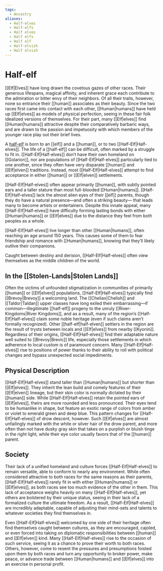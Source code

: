 ```yaml
---
tags:
  - Ancestry
aliases:
  - Half-elves
  - Half-elfs
  - Half elves
  - Half elfs
  - Half elf
  - Half-elvish
  - Half elvish
---
```

# Half-elf
[[Elf|Elves]] have long drawn the covetous gazes of other races. Their generous lifespans, magical affinity, and inherent grace each contribute to the admiration or bitter envy of their neighbors. Of all their traits, however, none so entrance their [[human]] associates as their beauty. Since the two races first came into contact with each other, [[Human|humans]] have held up [[Elf|elves]] as models of physical perfection, seeing in these fair folk idealized versions of themselves. For their part, many [[Elf|elves]] find [[Human|humans]] attractive despite their comparatively barbaric ways, and are drawn to the passion and impetuosity with which members of the younger race play out their brief lives.  

A [half-elf](https://2e.aonprd.com/Ancestries.aspx?ID=7) is born to an [[elf]] and a [[human]], or to two [[Half-Elf|Half-elves]]. The life of a [[half-elf]] can be difficult, often marked by a struggle to fit in. [[Half-Elf|Half-elves]] don’t have their own homeland on [[Golarion]], nor are populations of [[Half-Elf|Half-elves]] particularly tied to one another, since they often have very disparate [[human]] and [[Elf|elven]] traditions. Instead, most [[Half-Elf|Half-elves]] attempt to find acceptance in either [[human]] or [[Elf|elven]] settlements.

[[Half-Elf|Half-elves]] often appear primarily [[human]], with subtly pointed ears and a taller stature than most full-blooded [[Human|humans]]. [[Half-Elf|Half-elves]] lack the almost alien eyes of their [[elf]] parents, though they do have a natural presence—and often a striking beauty— that leads many to become artists or entertainers. Despite this innate appeal, many [[Half-Elf|Half-elves]] have difficulty forming lasting bonds with either [[Human|humans]] or [[Elf|elves]] due to the distance they feel from both peoples as a whole.

[[Half-Elf|Half-elves]] live longer than other [[Human|humans]], often reaching an age around 150 years. This causes some of them to fear friendship and romance with [[Human|humans]], knowing that they’ll likely outlive their companions.

Caught between destiny and derision, [[Half-Elf|Half-elves]] often view themselves as the middle children of the world.  

## In the [[Stolen-Lands|Stolen Lands]]
Often the victims of unfounded stigmatization in communities of primarily [[human]] or [[Elf|elven]] populations, [[Half-Elf|Half-elves]] typically find [[Brevoy|Brevoy]] a welcoming land. The [[Cheliax|Chelish]] and [[Taldor|Taldan]] upper classes have long exiled their embarrassing—if common—illegitimate [[half-elf]] progeny to the unruly [[River-Kingdoms|River Kingdoms]], and as a result, many of the region’s [[Half-Elf|Half-elves]] claim some noble heritage (even if such claims aren’t formally recognized). Other [[half-elf|half-elven]] settlers in the region are the result of trysts between locals and [[Elf|elves]] from nearby [[Kyonin]]. Regardless of their origins, [[Half-Elf|Half-elves]] find their adaptable nature well suited to [[Brevoy|Brevic]] life, especially those settlements in which adherence to local custom is of paramount concern. Many [[Half-Elf|Half-elves]] rise to positions of power thanks to their ability to roll with political changes and bypass unexpected social impediments.
## Physical Description
[[Half-Elf|Half-elves]] stand taller than [[Human|humans]] but shorter than [[Elf|elves]]. They inherit the lean build and comely features of their [[Elf|elven]] lineage, but their skin color is normally dictated by their [[human]] side. While [[Half-Elf|Half-elves]] retain the pointed ears of [[Elf|elves]], theirs are more rounded and less pronounced. Their eyes tend to be humanlike in shape, but feature an exotic range of colors from amber or violet to emerald green and deep blue. This pattern changes for [[Half-Elf|Half-elves]] of drow descent, however. Such [[Elf|elves]] are almost unfailingly marked with the white or silver hair of the drow parent, and more often than not have dusky gray skin that takes on a purplish or bluish tinge in the right light, while their eye color usually favors that of the [[human]] parent.  

## Society
Their lack of a unified homeland and culture forces [[Half-Elf|Half-elves]] to remain versatile, able to conform to nearly any environment. While often considered attractive to both races for the same reasons as their parents, [[Half-Elf|Half-elves]] rarely fit in with either [[Human|humans]] or [[Elf|elves]], as both races see too much evidence of the other in them. This lack of acceptance weighs heavily on many [[Half-Elf|Half-elves]], yet others are bolstered by their unique status, seeing in their lack of a formalized culture the ultimate freedom. As a result, [[Half-Elf|Half-elves]] are incredibly adaptable, capable of adjusting their mind-sets and talents to whatever societies they find themselves in.  

Even [[Half-Elf|Half-elves]] welcomed by one side of their heritage often find themselves caught between cultures, as they are encouraged, cajoled, or even forced into taking on diplomatic responsibilities between [[human]] and [[Elf|elven]] kind. Many [[Half-Elf|Half-elves]] rise to the occasion of such service, seeing it as a chance to prove their worth to both races. Others, however, come to resent the pressures and presumptions foisted upon them by both races and turn any opportunity to broker power, make peace, or advance trade between [[Human|humans]] and [[Elf|elves]] into an exercise in personal profit.  